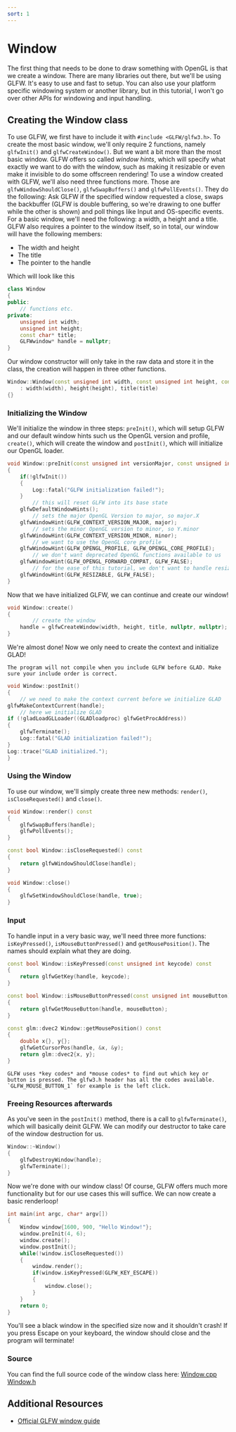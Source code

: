 ```yaml
---
sort: 1
---
```


# Window
The first thing that needs to be done to draw something with OpenGL is that we create a window. There are many libraries out there, but we'll be using GLFW. It's easy to use and fast to setup.
You can also use your platform specific windowing system or another library, but in this tutorial, I won't go over other APIs for windowing and input handling.

## Creating the Window class
To use GLFW, we first have to include it with `#include <GLFW/glfw3.h>`. To create the most basic window, we'll only require 2 functions, namely `glfwInit()` and `glfwCreateWindow()`.
But we want a bit more than the most basic window.
GLFW offers so called *window hints*, which will specify what exactly we want to do with the window, such as making it resizable or even make it invisible to do some offscreen rendering!
To use a window created with GLFW, we'll also need three functions more. Those are `glfwWindowShouldClose()`, `glfwSwapBuffers()` and `glfwPollEvents()`.
They do the following: Ask GLFW if the specified window requested a close, swaps the backbuffer (GLFW is double buffering, so we're drawing to one buffer while the other is shown) and poll things like Input and OS-specific events.
For a basic window, we'll need the following: a width, a height and a title.
GLFW also requires a pointer to the window itself, so in total, our window will have the following members:
* The width and height
* The title
* The pointer to the handle

Which will look like this
```cpp
class Window
{
public:
    // functions etc.
private:
    unsigned int width;
    unsigned int height;
    const char* title;
    GLFWwindow* handle = nullptr;
}
```
Our window constructor will only take in the raw data and store it in the class, the creation will happen in three other functions.
```cpp
Window::Window(const unsigned int width, const unsigned int height, const char* title)
    : width(width), height(height), title(title)
{}
```

### Initializing the Window
We'll initialize the window in three steps: `preInit()`, which will setup GLFW and our default window hints such us the OpenGL version and profile, `create()`, which will create the window and `postInit()`, which will initialize our OpenGL loader.
```cpp
void Window::preInit(const unsigned int versionMajor, const unsigned int versionMinor)
{
    if(!glfwInit())
    {
        Log::fatal("GLFW initialization failed!");
    }
        // this will reset GLFW into its base state
    glfwDefaultWindowHints();
        // sets the major OpenGL Version to major, so major.X
    glfwWindowHint(GLFW_CONTEXT_VERSION_MAJOR, major);
        // sets the minor OpenGL version to minor, so Y.minor
    glfwWindowHint(GLFW_CONTEXT_VERSION_MINOR, minor);
        // we want to use the OpenGL core profile
    glfwWindowHint(GLFW_OPENGL_PROFILE, GLFW_OPENGL_CORE_PROFILE);
        // we don't want deprecated OpenGL functions available to us
    glfwWindowHint(GLFW_OPENGL_FORWARD_COMPAT, GLFW_FALSE);
        // for the ease of this tutorial, we don't want to handle resizing for now
    glfwWindowHint(GLFW_RESIZABLE, GLFW_FALSE);
}
```
Now that we have initialized GLFW, we can continue and create our window!
```cpp
void Window::create()
{
        // create the window
    handle = glfwCreateWindow(width, height, title, nullptr, nullptr);
}
```
We're almost done! Now we only need to create the context and initialize GLAD!
```warning
The program will not compile when you include GLFW before GLAD. Make sure your include order is correct.
```
```cpp
void Window::postInit()
{
    // we need to make the context current before we initialize GLAD
glfwMakeContextCurrent(handle);
    // here we initialize GLAD
if (!gladLoadGLLoader((GLADloadproc) glfwGetProcAddress))
{
	glfwTerminate();
	Log::fatal("GLAD initialization failed!");
}
Log::trace("GLAD initialized.");
}
```
### Using the Window
To use our window, we'll simply create three new methods: `render()`, `isCloseRequested()` and `close()`.
```cpp
void Window::render() const
{
    glfwSwapBuffers(handle);
    glfwPollEvents();
}

const bool Window::isCloseRequested() const
{
    return glfwWindowShouldClose(handle);
}

void Window::close()
{
    glfwSetWindowShouldClose(handle, true);
}
```

### Input
To handle input in a very basic way, we'll need three more functions: `isKeyPressed()`, `isMouseButtonPressed()` and `getMousePosition()`. The names should explain what they are doing.
```cpp
const bool Window::isKeyPressed(const unsigned int keycode) const
{
    return glfwGetKey(handle, keycode);
}

const bool Window::isMouseButtonPressed(const unsigned int mouseButton) const
{
    return glfwGetMouseButton(handle, mouseButton);
}

const glm::dvec2 Window::getMousePosition() const
{
    double x{}, y{};
    glfwGetCursorPos(handle, &x, &y);
    return glm::dvec2{x, y};
}
```
```note
GLFW uses *key codes* and *mouse codes* to find out which key or button is pressed. The glfw3.h header has all the codes available. `GLFW_MOUSE_BUTTON_1` for example is the left click.
```

### Freeing Resources afterwards
As you've seen in the `postInit()` method, there is a call to `glfwTerminate()`, which will basically deinit GLFW. We can modify our destructor to take care of the window destruction for us.
```cpp
Window::~Window()
{
    glfwDestroyWindow(handle);
    glfwTerminate();
}
```
Now we're done with our window class! Of course, GLFW offers much more functionality but for our use cases this will suffice. We can now create a basic renderloop!
```cpp
int main(int argc, char* argv[])
{
    Window window{1600, 900, "Hello Window!"};
    window.preInit(4, 6);
    window.create();
    window.postInit();
    while(!window.isCloseRequested())
    {
        window.render();
        if(window.isKeyPressed(GLFW_KEY_ESCAPE))
        {
            window.close();
        }
    }
    return 0;
}
```
You'll see a black window in the specified size now and it shouldn't crash! If you press Escape on your keyboard, the window should close and the program will terminate!

### Source
You can find the full source code of the window class here: [Window.cpp](https://github.com/rtryan98/OpenGL/blob/master/base/src/Window.cpp) [Window.h](https://github.com/rtryan98/OpenGL/blob/master/base/src/Window.h)

## Additional Resources
* [Official GLFW window guide](https://www.glfw.org/docs/latest/window_guide.html)
